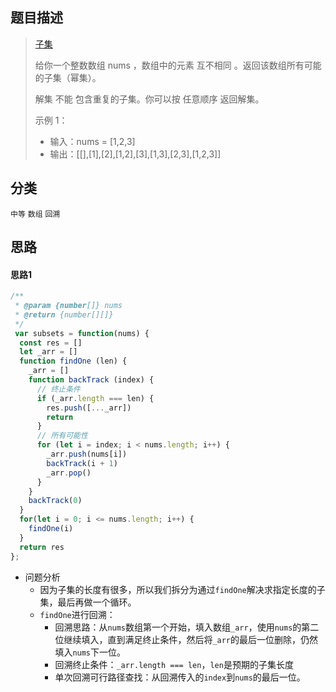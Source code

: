## 题目描述

> [子集](https://leetcode-cn.com/problems/subsets/)
>
>给你一个整数数组 nums ，数组中的元素 互不相同 。返回该数组所有可能的子集（幂集）。
>
>解集 不能 包含重复的子集。你可以按 任意顺序 返回解集。
>
>
>示例 1：
> - 输入：nums = [1,2,3]
> - 输出：[[],[1],[2],[1,2],[3],[1,3],[2,3],[1,2,3]]


## 分类
`中等` `数组` `回溯`

## 思路
#### 思路1
```javascript
/**
 * @param {number[]} nums
 * @return {number[][]}
 */
 var subsets = function(nums) {
  const res = []
  let _arr = []
  function findOne (len) {
    _arr = []
    function backTrack (index) {
      // 终止条件
      if (_arr.length === len) {
        res.push([..._arr])
        return
      }
      // 所有可能性
      for (let i = index; i < nums.length; i++) {
        _arr.push(nums[i])
        backTrack(i + 1)
        _arr.pop()
      }
    }
    backTrack(0)
  }
  for(let i = 0; i <= nums.length; i++) {
    findOne(i)
  }
  return res
};
```
- 问题分析
  - 因为子集的长度有很多，所以我们拆分为通过`findOne`解决求指定长度的子集，最后再做一个循环。
  - `findOne`进行回溯：
    - 回溯思路：从`nums`数组第一个开始，填入数组`_arr`，使用`nums`的第二位继续填入，直到满足终止条件，然后将`_arr`的最后一位删除，仍然填入`nums`下一位。
    - 回溯终止条件：`_arr.length === len`，`len`是预期的子集长度
    - 单次回溯可行路径查找：从回溯传入的`index`到`nums`的最后一位。